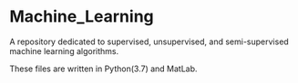 # Machine_Learning
A repository dedicated to supervised, unsupervised, and semi-supervised machine learning algorithms.

These files are written in Python(3.7) and MatLab. 
